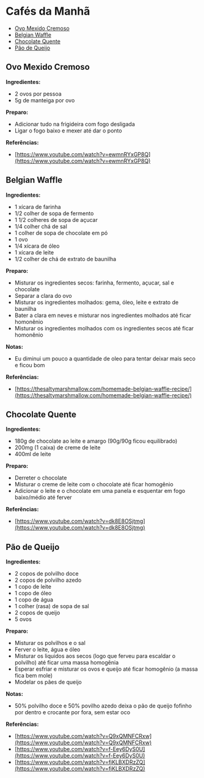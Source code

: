 # Cafés da Manhã

* [Ovo Mexido Cremoso](cafes_da_manha.md#ovo-mexido-cremoso)
* [Belgian Waffle](cafes_da_manha.md#belgian-waffle)
* [Chocolate Quente](cafes_da_manha.md#chocolate-quente)
* [Pão de Queijo](cafes_da_manha.md#pão-de-queijo)

## Ovo Mexido Cremoso

**Ingredientes:**

* 2 ovos por pessoa
* 5g de manteiga por ovo

**Preparo:**

* Adicionar tudo na frigideira com fogo desligada
* Ligar o fogo baixo e mexer até dar o ponto

**Referências:**

* [https://www.youtube.com/watch?v=ewmnRYxGP8Q](https://www.youtube.com/watch?v=ewmnRYxGP8Q)

## Belgian Waffle

**Ingredientes:**

* 1 xícara de farinha
* 1/2 colher de sopa de fermento
* 1 1/2 colheres de sopa de açucar
* 1/4 colher chá de sal
* 1 colher de sopa de chocolate em pó
* 1 ovo
* 1/4 xícara de óleo
* 1 xícara de leite
* 1/2 colher de chá de extrato de baunilha

**Preparo:**

* Misturar os ingredientes secos: farinha, fermento, açucar, sal e chocolate
* Separar a clara do ovo
* Misturar os ingredientes molhados: gema, óleo, leite e extrato de baunilha
* Bater a clara em neves e misturar nos ingredientes molhados até ficar homonênio
* Misturar os ingredientes molhados com os ingredientes secos até ficar homonênio

**Notas:**

* Eu diminui um pouco a quantidade de oleo para tentar deixar mais seco e ficou bom

**Referências:**

* [https://thesaltymarshmallow.com/homemade-belgian-waffle-recipe/](https://thesaltymarshmallow.com/homemade-belgian-waffle-recipe/)

## Chocolate Quente

**Ingredientes:**

* 180g de chocolate ao leite e amargo \(90g/90g ficou equilibrado\)
* 200mg \(1 caixa\) de creme de leite
* 400ml de leite

**Preparo:**

* Derreter o chocolate
* Misturar o creme de leite com o chocolate até ficar homogênio
* Adicionar o leite e o chocolate em uma panela e esquentar em fogo baixo/médio até ferver

**Referências:**

* [https://www.youtube.com/watch?v=dk8E8OSjtmg](https://www.youtube.com/watch?v=dk8E8OSjtmg)

## Pão de Queijo

**Ingredientes:**

* 2 copos de polvilho doce
* 2 copos de polvilho azedo
* 1 copo de leite
* 1 copo de óleo
* 1 copo de água
* 1 colher \(rasa\) de sopa de sal
* 2 copos de queijo
* 5 ovos

**Preparo:**

* Misturar os polvilhos e o sal
* Ferver o leite, água e óleo
* Misturar os liquidos aos secos \(logo que ferveu para escaldar o polvilho\) até ficar uma massa homogênia
* Esperar esfriar e misturar os ovos e queijo até ficar homogênio \(a massa fica bem mole\)
* Modelar os pães de queijo

**Notas:**

* 50% polvilho doce e 50% povilho azedo deixa o pão de queijo fofinho por dentro e crocante por fora, sem estar oco

**Referências:**

* [https://www.youtube.com/watch?v=Q9xQMNFCRxw](https://www.youtube.com/watch?v=Q9xQMNFCRxw)
* [https://www.youtube.com/watch?v=f-Eey6DyS0U](https://www.youtube.com/watch?v=f-Eey6DyS0U)
* [https://www.youtube.com/watch?v=fjKLBXDRzZQ](https://www.youtube.com/watch?v=fjKLBXDRzZQ)


